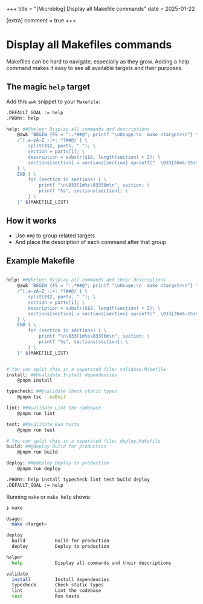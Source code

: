 +++
title = "[Microblog] Display all Makefile commands" 
date = 2025-01-22

[extra]
comment = true
+++

# Display all Makefiles commands

Makefiles can be hard to navigate, especially as they grow. Adding a help command makes it easy to see all available targets and their purposes.

## The magic `help` target

Add this `awk` snippet to your `Makefile`:

```bash
.DEFAULT_GOAL := help
.PHONY: help

help: ##@helper Display all commands and descriptions
	@awk 'BEGIN {FS = ":.*##@"; printf "\nUsage:\n  make <target>\n"} \
	/^[.a-zA-Z_-]+:.*?##@/ { \
		split($$2, parts, " "); \
		section = parts[1]; \
		description = substr($$2, length(section) + 2); \
		sections[section] = sections[section] sprintf("  \033[36m%-15s\033[0m %s\n", $$1, description); \
	} \
	END { \
		for (section in sections) { \
			printf "\n\033[1m%s\033[0m\n", section; \
			printf "%s", sections[section]; \
		} \
	}' $(MAKEFILE_LIST)
```

## How it works

- Use `##@` to group related targets
- And place the description of each command after that group

## Example Makefile

```bash

help: ##@helper Display all commands and their descriptions
	@awk 'BEGIN {FS = ":.*##@"; printf "\nUsage:\n  make <target>\n"} \
	/^[.a-zA-Z_-]+:.*?##@/ { \
		split($$2, parts, " "); \
		section = parts[1]; \
		description = substr($$2, length(section) + 2); \
		sections[section] = sections[section] sprintf("  \033[36m%-15s\033[0m %s\n", $$1, description); \
	} \
	END { \
		for (section in sections) { \
			printf "\n\033[1m%s\033[0m\n", section; \
			printf "%s", sections[section]; \
		} \
	}' $(MAKEFILE_LIST)


# You can split this in a separated file: validate.Makefile
install: ##@validate Install dependencies
	@pnpm install

typecheck: ##@validate Check static types
	@pnpm tsc --noEmit

lint: ##@validate Lint the codebase
	@pnpm run lint

test: ##@validate Run tests
	@pnpm run test

# You can split this in a separated file: deploy.Makefile
build: ##@deploy Build for production
	@pnpm run build

deploy: ##@deploy Deploy to production
	@pnpm run deploy

.PHONY: help install typecheck lint test build deploy
.DEFAULT_GOAL := help
```

Running `make` or `make help` shows:

```bash
❯ make

Usage:
  make <target>

deploy
  build           Build for production
  deploy          Deploy to production

helper
  help            Display all commands and their descriptions

validate
  install         Install dependencies
  typecheck       Check static types
  lint            Lint the codebase
  test            Run tests
```
